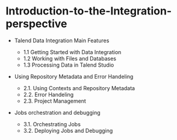 # Introduction-to-the-Integration-perspective

- Talend Data Integration Main Features
  - 1.1 Getting Started with Data Integration
  - 1.2 Working with Files and Databases
  - 1.3 Processing Data in Talend Studio

- Using Repository Metadata and Error Handeling
  - 2.1. Using Contexts and Repository Metadata
  - 2.2. Error Handeling
  - 2.3. Project Management

- Jobs orchestration and debugging
  - 3.1. Orchestrating Jobs
  - 3.2. Deploying Jobs and Debugging

